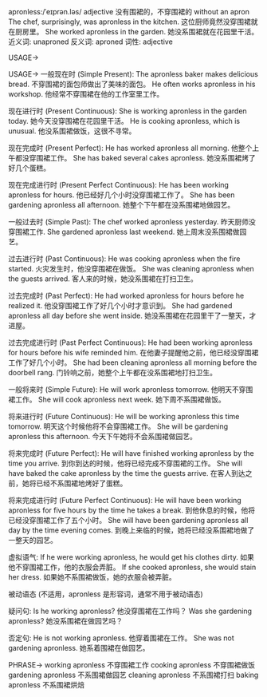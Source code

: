 apronless:/ˈeɪprən.ləs/
adjective
没有围裙的，不穿围裙的
without an apron
The chef, surprisingly, was apronless in the kitchen.  这位厨师竟然没穿围裙就在厨房里。
She worked apronless in the garden. 她没系围裙就在花园里干活。
近义词:  unaproned
反义词: aproned
词性: adjective

USAGE->

USAGE->
一般现在时 (Simple Present):
The apronless baker makes delicious bread.  不穿围裙的面包师做出了美味的面包。
He often works apronless in his workshop. 他经常不穿围裙在他的工作室里工作。

现在进行时 (Present Continuous):
She is working apronless in the garden today. 她今天没穿围裙在花园里干活。
He is cooking apronless, which is unusual. 他没系围裙做饭，这很不寻常。


现在完成时 (Present Perfect):
He has worked apronless all morning. 他整个上午都没穿围裙工作。
She has baked several cakes apronless. 她没系围裙烤了好几个蛋糕。


现在完成进行时 (Present Perfect Continuous):
He has been working apronless for hours. 他已经好几个小时没穿围裙工作了。
She has been gardening apronless all afternoon. 她整个下午都在没系围裙地做园艺。


一般过去时 (Simple Past):
The chef worked apronless yesterday. 昨天厨师没穿围裙工作.
She gardened apronless last weekend. 她上周末没系围裙做园艺。

过去进行时 (Past Continuous):
He was cooking apronless when the fire started.  火灾发生时，他没穿围裙在做饭。
She was cleaning apronless when the guests arrived.  客人来的时候，她没系围裙在打扫卫生。


过去完成时 (Past Perfect):
He had worked apronless for hours before he realized it. 他没穿围裙工作了好几个小时才意识到。
She had gardened apronless all day before she went inside. 她没系围裙在花园里干了一整天，才进屋。


过去完成进行时 (Past Perfect Continuous):
He had been working apronless for hours before his wife reminded him. 在他妻子提醒他之前，他已经没穿围裙工作了好几个小时。
She had been cleaning apronless all morning before the doorbell rang. 门铃响之前，她整个上午都在没系围裙地打扫卫生。


一般将来时 (Simple Future):
He will work apronless tomorrow. 他明天不穿围裙工作。
She will cook apronless next week.  她下周不系围裙做饭。


将来进行时 (Future Continuous):
He will be working apronless this time tomorrow. 明天这个时候他将不会穿围裙工作。
She will be gardening apronless this afternoon.  今天下午她将不会系围裙做园艺。


将来完成时 (Future Perfect):
He will have finished working apronless by the time you arrive.  到你到达的时候，他将已经完成不穿围裙的工作。
She will have baked the cake apronless by the time the guests arrive. 在客人到达之前，她将已经不系围裙地烤好了蛋糕。



将来完成进行时 (Future Perfect Continuous):
He will have been working apronless for five hours by the time he takes a break.  到他休息的时候，他将已经没穿围裙工作了五个小时。
She will have been gardening apronless all day by the time evening comes. 到晚上来临的时候，她将已经没系围裙地做了一整天的园艺。


虚拟语气:
If he were working apronless, he would get his clothes dirty. 如果他不穿围裙工作，他的衣服会弄脏。
If she cooked apronless, she would stain her dress. 如果她不系围裙做饭，她的衣服会被弄脏。

被动语态 (不适用，apronless 是形容词，通常不用于被动语态)


疑问句:
Is he working apronless? 他没穿围裙在工作吗？
Was she gardening apronless? 她没系围裙在做园艺吗？


否定句:
He is not working apronless. 他穿着围裙在工作。
She was not gardening apronless. 她系着围裙在做园艺。

PHRASE->
working apronless  不穿围裙工作
cooking apronless 不穿围裙做饭
gardening apronless  不系围裙做园艺
cleaning apronless 不系围裙打扫
baking apronless 不系围裙烘焙

